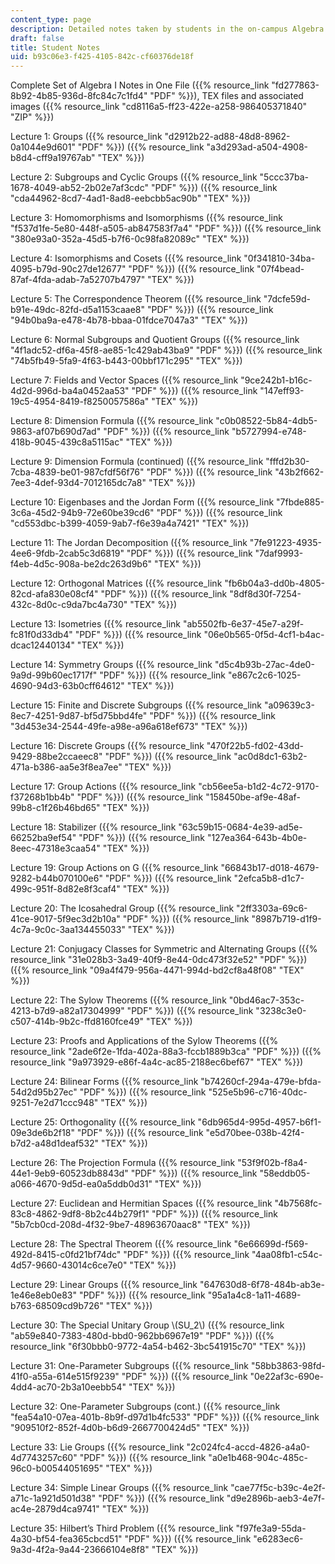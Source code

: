 ```yaml
---
content_type: page
description: Detailed notes taken by students in the on-campus Algebra I class.
draft: false
title: Student Notes
uid: b93c06e3-f425-4105-842c-cf60376de18f
---
```

Complete Set of Algebra I Notes in One File ({{% resource_link "fd277863-8b92-4b85-936d-8fc84c7c1fd4" "PDF" %}}), TEX files and associated images ({{% resource_link "cd8116a5-ff23-422e-a258-986405371840" "ZIP" %}})

Lecture 1: Groups ({{% resource_link "d2912b22-ad88-48d8-8962-0a1044e9d601" "PDF" %}}) ({{% resource_link "a3d293ad-a504-4908-b8d4-cff9a19767ab" "TEX" %}})

Lecture 2: Subgroups and Cyclic Groups ({{% resource_link "5ccc37ba-1678-4049-ab52-2b02e7af3cdc" "PDF" %}}) ({{% resource_link "cda44962-8cd7-4ad1-8ad8-eebcbb5ac90b" "TEX" %}})

Lecture 3: Homomorphisms and Isomorphisms ({{% resource_link "f537d1fe-5e80-448f-a505-ab847583f7a4" "PDF" %}}) ({{% resource_link "380e93a0-352a-45d5-b7f6-0c98fa82089c" "TEX" %}})

Lecture 4: Isomorphisms and Cosets ({{% resource_link "0f341810-34ba-4095-b79d-90c27de12677" "PDF" %}}) ({{% resource_link "07f4bead-87af-4fda-adab-7a52707b4797" "TEX" %}})

Lecture 5: The Correspondence Theorem ({{% resource_link "7dcfe59d-b91e-49dc-82fd-d5a1153caae8" "PDF" %}}) ({{% resource_link "94b0ba9a-e478-4b78-bbaa-01fdce7047a3" "TEX" %}})

Lecture 6: Normal Subgroups and Quotient Groups ({{% resource_link "4f1adc52-df6a-45f8-ae85-1c429ab43ba9" "PDF" %}}) ({{% resource_link "74b5fb49-5fa9-4f63-b443-00bbf171c295" "TEX" %}})

Lecture 7: Fields and Vector Spaces ({{% resource_link "9ce242b1-b16c-4d2d-996d-ba4a0452aa53" "PDF" %}}) ({{% resource_link "147eff93-19c5-4954-8419-f8250057586a" "TEX" %}})

Lecture 8: Dimension Formula ({{% resource_link "c0b08522-5b84-4db5-9863-af07b690d7ad" "PDF" %}}) ({{% resource_link "b5727994-e748-418b-9045-439c8a5115ac" "TEX" %}})

Lecture 9: Dimension Formula (continued) ({{% resource_link "fffd2b30-7cba-4839-be01-987cfdf56f76" "PDF" %}}) ({{% resource_link "43b2f662-7ee3-4def-93d4-7012165dc7a8" "TEX" %}})

Lecture 10: Eigenbases and the Jordan Form ({{% resource_link "7fbde885-3c6a-45d2-94b9-72e60be39cd6" "PDF" %}}) ({{% resource_link "cd553dbc-b399-4059-9ab7-f6e39a4a7421" "TEX" %}})

Lecture 11: The Jordan Decomposition ({{% resource_link "7fe91223-4935-4ee6-9fdb-2cab5c3d6819" "PDF" %}}) ({{% resource_link "7daf9993-f4eb-4d5c-908a-be2dc263d9b6" "TEX" %}})

Lecture 12: Orthogonal Matrices ({{% resource_link "fb6b04a3-dd0b-4805-82cd-afa830e08cf4" "PDF" %}}) ({{% resource_link "8df8d30f-7254-432c-8d0c-c9da7bc4a730" "TEX" %}})

Lecture 13: Isometries ({{% resource_link "ab5502fb-6e37-45e7-a29f-fc81f0d33db4" "PDF" %}}) ({{% resource_link "06e0b565-0f5d-4cf1-b4ac-dcac12440134" "TEX" %}})

Lecture 14: Symmetry Groups ({{% resource_link "d5c4b93b-27ac-4de0-9a9d-99b60ec1717f" "PDF" %}}) ({{% resource_link "e867c2c6-1025-4690-94d3-63b0cff64612" "TEX" %}})

Lecture 15: Finite and Discrete Subgroups ({{% resource_link "a09639c3-8ec7-4251-9d87-bf5d75bbd4fe" "PDF" %}}) ({{% resource_link "3d453e34-2544-49fe-a98e-a96a618ef673" "TEX" %}})

Lecture 16: Discrete Groups ({{% resource_link "470f22b5-fd02-43dd-9429-88be2ccaeec8" "PDF" %}}) ({{% resource_link "ac0d8dc1-63b2-471a-b386-aa5e3f8ea7ee" "TEX" %}})

Lecture 17: Group Actions ({{% resource_link "cb56ee5a-b1d2-4c72-9170-f37268b1bb4b" "PDF" %}}) ({{% resource_link "158450be-af9e-48af-99b8-c1f26b46bd65" "TEX" %}})

Lecture 18: Stabilizer ({{% resource_link "63c59b15-0684-4e39-ad5e-66252ba9ef54" "PDF" %}}) ({{% resource_link "127ea364-643b-4b0e-8eec-47318e3caa54" "TEX" %}})

Lecture 19: Group Actions on G ({{% resource_link "66843b17-d018-4679-9282-b44b070100e6" "PDF" %}}) ({{% resource_link "2efca5b8-d1c7-499c-951f-8d82e8f3caf4" "TEX" %}})

Lecture 20: The Icosahedral Group ({{% resource_link "2ff3303a-69c6-41ce-9017-5f9ec3d2b10a" "PDF" %}}) ({{% resource_link "8987b719-d1f9-4c7a-9c0c-3aa134455033" "TEX" %}})

Lecture 21: Conjugacy Classes for Symmetric and Alternating Groups ({{% resource_link "31e028b3-3a49-40f9-8e44-0dc473f32e52" "PDF" %}}) ({{% resource_link "09a4f479-956a-4471-994d-bd2cf8a48f08" "TEX" %}})

Lecture 22: The Sylow Theorems ({{% resource_link "0bd46ac7-353c-4213-b7d9-a82a17304999" "PDF" %}}) ({{% resource_link "3238c3e0-c507-414b-9b2c-ffd8160fce49" "TEX" %}})

Lecture 23: Proofs and Applications of the Sylow Theorems ({{% resource_link "2ade6f2e-1fda-402a-88a3-fccb1889b3ca" "PDF" %}}) ({{% resource_link "9a973929-e86f-4a4c-ac85-2188ec6bef67" "TEX" %}})

Lecture 24: Bilinear Forms ({{% resource_link "b74260cf-294a-479e-bfda-54d2d95b27ec" "PDF" %}}) ({{% resource_link "525e5b96-c716-40dc-9251-7e2d71ccc948" "TEX" %}})

Lecture 25: Orthogonality ({{% resource_link "6db965d4-995d-4957-b6f1-09e3de6b2f18" "PDF" %}}) ({{% resource_link "e5d70bee-038b-42f4-b7d2-a48d1deaf532" "TEX" %}})

Lecture 26: The Projection Formula ({{% resource_link "53f9f02b-f8a4-44e1-9eb9-60523db8843d" "PDF" %}}) ({{% resource_link "58eddb05-a066-4670-9d5d-ea0a5ddb0d31" "TEX" %}})

Lecture 27: Euclidean and Hermitian Spaces ({{% resource_link "4b7568fc-83c8-4862-9df8-8b2c44b279f1" "PDF" %}}) ({{% resource_link "5b7cb0cd-208d-4f32-9be7-48963670aac8" "TEX" %}})

Lecture 28: The Spectral Theorem ({{% resource_link "6e66699d-f569-492d-8415-c0fd21bf74dc" "PDF" %}}) ({{% resource_link "4aa08fb1-c54c-4d57-9660-43014c6ce7e0" "TEX" %}})

Lecture 29: Linear Groups ({{% resource_link "647630d8-6f78-484b-ab3e-1e46e8eb0e83" "PDF" %}}) ({{% resource_link "95a1a4c8-1a11-4689-b763-68509cd9b726" "TEX" %}})

Lecture 30: The Special Unitary Group \\(SU_2\\) ({{% resource_link "ab59e840-7383-480d-bbd0-962bb6967e19" "PDF" %}}) ({{% resource_link "6f30bbb0-9772-4a54-b462-3bc541915c70" "TEX" %}})

Lecture 31: One-Parameter Subgroups ({{% resource_link "58bb3863-98fd-41f0-a55a-614e515f9239" "PDF" %}}) ({{% resource_link "0e22af3c-690e-4dd4-ac70-2b3a10eebb54" "TEX" %}})

Lecture 32: One-Parameter Subgroups (cont.) ({{% resource_link "fea54a10-07ea-401b-8b9f-d97d1b4fc533" "PDF" %}}) ({{% resource_link "909510f2-852f-4d0b-b6d9-2667700424d5" "TEX" %}})

Lecture 33: Lie Groups ({{% resource_link "2c024fc4-accd-4826-a4a0-4d7743257c60" "PDF" %}}) ({{% resource_link "a0e1b468-904c-485c-96c0-b00544051695" "TEX" %}})

Lecture 34: Simple Linear Groups ({{% resource_link "cae77f5c-b39c-4e2f-a71c-1a921d501d38" "PDF" %}}) ({{% resource_link "d9e2896b-aeb3-4e7f-ac4e-2879d4ca9741" "TEX" %}})

Lecture 35: Hilbert’s Third Problem ({{% resource_link "f97fe3a9-55da-4a30-bf54-fea365cbcd51" "PDF" %}}) ({{% resource_link "e6283ec6-9a3d-4f2a-9a44-23666104e8f8" "TEX" %}})